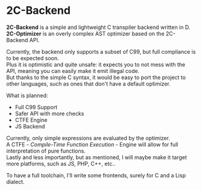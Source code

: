 # 2C-Backend

**2C-Backend** is a simple and lightweight C transpiler backend written in D.  
**2C-Optimizer** is an overly complex AST optimizer based on the 2C-Backend API.

Currently, the backend only supports a subset of C99, but full compliance is to be expected soon.  
Plus it is optimistic and quite unsafe: it expects you to not mess with the API, meaning you can easily make it emit illegal code.  
But thanks to the simple C syntax, it would be easy to port the project to other languages, such as ones that don't have a default optimizer.

What is planned:
- Full C99 Support
- Safer API with more checks
- CTFE Engine
- JS Backend

Currently, only simple expressions are evaluated by the optimizer.  
A CTFE - *Compile-Time Function Execution* - Engine will allow for full interpretation of pure functions.  
Lastly and less importantly, but as mentioned, I will maybe make it target more platforms, such as JS, PHP, C++, etc..

To have a full toolchain, I'll write some frontends, surely for C and a Lisp dialect.
